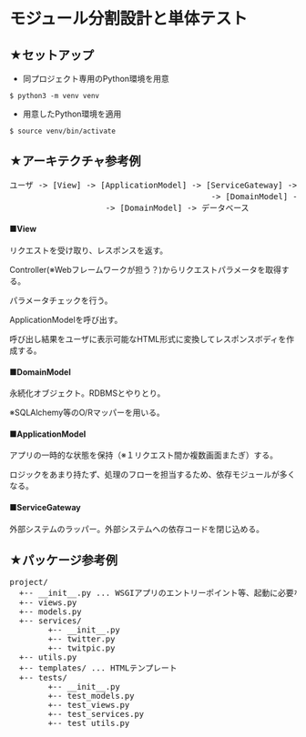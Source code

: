 # モジュール分割設計と単体テスト

## ★セットアップ

- 同プロジェクト専用のPython環境を用意
```
$ python3 -m venv venv
```

- 用意したPython環境を適用
```
$ source venv/bin/activate
```

## ★アーキテクチャ参考例
<pre>
ユーザ -> [View] -> [ApplicationModel] -> [ServiceGateway] -> 外部サービス
                                          -> [DomainModel] -> データベース
                    -> [DomainModel] -> データベース
</pre>

#### ■View

リクエストを受け取り、レスポンスを返す。 

Controller(※Webフレームワークが担う？)からリクエストパラメータを取得する。

パラメータチェックを行う。

ApplicationModelを呼び出す。

呼び出し結果をユーザに表示可能なHTML形式に変換してレスポンスボディを作成する。

#### ■DomainModel

永続化オブジェクト。RDBMSとやりとり。

※SQLAlchemy等のO/Rマッパーを用いる。

#### ■ApplicationModel

アプリの一時的な状態を保持（※１リクエスト間か複数画面またぎ）する。

ロジックをあまり持たず、処理のフローを担当するため、依存モジュールが多くなる。

#### ■ServiceGateway

外部システムのラッパー。外部システムへの依存コードを閉じ込める。

## ★パッケージ参考例
<pre>
project/
  +-- __init__.py ... WSGIアプリのエントリーポイント等、起動に必要な処理を書く。その他、modelの初期化等。
  +-- views.py
  +-- models.py
  +-- services/
        +-- __init__.py
        +-- twitter.py
        +-- twitpic.py
  +-- utils.py
  +-- templates/ ... HTMLテンプレート
  +-- tests/
        +-- __init__.py
        +-- test_models.py
        +-- test_views.py
        +-- test_services.py
        +-- test_utils.py
</pre>

